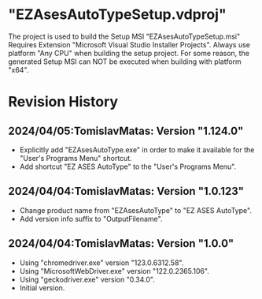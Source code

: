 # "EZAsesAutoTypeSetup.vdproj"
The project is used to build the Setup MSI "EZAsesAutoTypeSetup.msi"
Requires Extension "Microsoft Visual Studio Installer Projects".
Always use platform "Any CPU" when building the setup project. 
For some reason, the generated Setup MSI can NOT be executed
when building with platform "x64". 

# Revision History
## 2024/04/05:TomislavMatas: Version "1.124.0"
* Explicitly add "EZAsesAutoType.exe" in order to make it available 
  for the "User's Programs Menu" shortcut.
* Add shortcut "EZ ASES AutoType" to the "User's Programs Menu".

## 2024/04/04:TomislavMatas: Version "1.0.123"
* Change product name from "EZAsesAutoType" to "EZ ASES AutoType".
* Add version info suffix to "OutputFilename".

## 2024/04/04:TomislavMatas: Version "1.0.0"
* Using "chromedriver.exe" version "123.0.6312.58".
* Using "MicrosoftWebDriver.exe" version "122.0.2365.106".
* Using "geckodriver.exe" version "0.34.0".
* Initial version.
